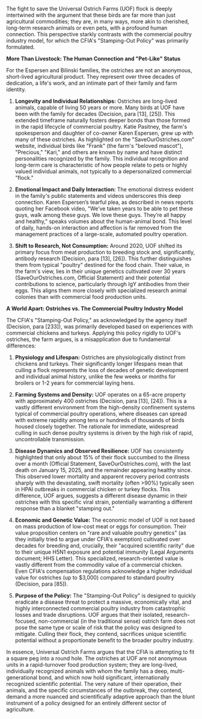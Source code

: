 The fight to save the Universal Ostrich Farms (UOF) flock is deeply intertwined with the argument that these birds are far more than just agricultural commodities; they are, in many ways, more akin to cherished, long-term research animals or even pets, with a profound human connection. This perspective starkly contrasts with the commercial poultry industry model, for which the CFIA's "Stamping-Out Policy" was primarily formulated.

**More Than Livestock: The Human Connection and "Pet-Like" Status**

For the Espersen and Bilinski families, the ostriches are not an anonymous, short-lived agricultural product. They represent over three decades of dedication, a life's work, and an intimate part of their family and farm identity.

1.  **Longevity and Individual Relationships:** Ostriches are long-lived animals, capable of living 50 years or more. Many birds at UOF have been with the family for decades (Decision, para [13], [25]). This extended timeframe naturally fosters deeper bonds than those formed in the rapid lifecycle of commercial poultry. Katie Pasitney, the farm's spokesperson and daughter of co-owner Karen Espersen, grew up with many of these ostriches. As highlighted on the "SaveOurOstriches.com" website, individual birds like "Frank" (the farm's "beloved mascot"), "Precious," "Kari," and others are known by name and have distinct personalities recognized by the family. This individual recognition and long-term care is characteristic of how people relate to pets or highly valued individual animals, not typically to a depersonalized commercial "flock."

2.  **Emotional Impact and Daily Interaction:** The emotional distress evident in the family's public statements and videos underscores this deep connection. Karen Espersen’s tearful plea, as described in news reports quoting her Facebook video, "We’ve taken years to be able to pet these guys, walk among these guys. We love these guys. They’re all happy and healthy," speaks volumes about the human-animal bond. This level of daily, hands-on interaction and affection is far removed from the management practices of a large-scale, automated poultry operation.

3.  **Shift to Research, Not Consumption:** Around 2020, UOF shifted its primary focus from meat production to breeding stock and, significantly, antibody research (Decision, para [13], [26]). This further distinguishes them from typical "poultry" destined for the food chain. Their value, in the farm's view, lies in their unique genetics cultivated over 30 years (SaveOurOstriches.com, Official Statement) and their potential contributions to science, particularly through IgY antibodies from their eggs. This aligns them more closely with specialized research animal colonies than with commercial food production units.

**A World Apart: Ostriches vs. The Commercial Poultry Industry Model**

The CFIA's "Stamping-Out Policy," as acknowledged by the agency itself (Decision, para [233]), was primarily developed based on experiences with commercial chickens and turkeys. Applying this policy rigidly to UOF's ostriches, the farm argues, is a misapplication due to fundamental differences:

1.  **Physiology and Lifespan:** Ostriches are physiologically distinct from chickens and turkeys. Their significantly longer lifespans mean that culling a flock represents the loss of decades of genetic development and individual animal history, unlike the few weeks or months for broilers or 1-2 years for commercial laying hens.

2.  **Farming Systems and Density:** UOF operates on a 65-acre property with approximately 400 ostriches (Decision, para [13], [24]). This is a vastly different environment from the high-density confinement systems typical of commercial poultry operations, where diseases can spread with extreme rapidity among tens or hundreds of thousands of birds housed closely together. The rationale for immediate, widespread culling in such dense poultry systems is driven by the high risk of rapid, uncontrollable transmission.

3.  **Disease Dynamics and Observed Resilience:** UOF has consistently highlighted that only about 15% of their flock succumbed to the illness over a month (Official Statement, SaveOurOstriches.com), with the last death on January 15, 2025, and the remainder appearing healthy since. This observed lower mortality and apparent recovery period contrasts sharply with the devastating, swift mortality (often >90%) typically seen in HPAI outbreaks in commercial chicken or turkey flocks. This difference, UOF argues, suggests a different disease dynamic in their ostriches with this specific viral strain, potentially warranting a different response than a blanket "stamping out."

4.  **Economic and Genetic Value:** The economic model of UOF is not based on mass production of low-cost meat or eggs for consumption. Their value proposition centers on "rare and valuable poultry genetics" (as they initially tried to argue under CFIA's exemption) cultivated over decades for breeding and, crucially, their "acquired scientific rarity" due to their unique H5N1 exposure and potential immunity (Legal Arguments document; HHS Letter). This specialized, research-oriented value is vastly different from the commodity value of a commercial chicken. Even CFIA's compensation regulations acknowledge a higher individual value for ostriches (up to $3,000) compared to standard poultry (Decision, para [85]).

5.  **Purpose of the Policy:** The "Stamping-Out Policy" is designed to quickly eradicate a disease threat to protect a massive, economically vital, and highly interconnected commercial poultry industry from catastrophic losses and trade disruptions. UOF argues that their isolated, research-focused, non-commercial (in the traditional sense) ostrich farm does not pose the same type or scale of risk that the policy was designed to mitigate. Culling their flock, they contend, sacrifices unique scientific potential without a proportionate benefit to the broader poultry industry.

In essence, Universal Ostrich Farms argues that the CFIA is attempting to fit a square peg into a round hole. The ostriches at UOF are not anonymous units in a rapid-turnover food production system; they are long-lived, individually recognized animals with whom the family has a deep, multi-generational bond, and which now hold significant, internationally recognized scientific potential. The very nature of their operation, their animals, and the specific circumstances of the outbreak, they contend, demand a more nuanced and scientifically adaptive approach than the blunt instrument of a policy designed for an entirely different sector of agriculture.